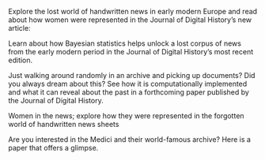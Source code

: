 Explore the lost world of handwritten news in early modern Europe and read about how women were represented in the Journal of Digital History’s new article:

Learn about how Bayesian statistics helps unlock a lost corpus of news from the early modern period in the Journal of Digital History’s most recent edition.

Just walking around randomly in an archive and picking up documents? Did you always dream about this? See how it is computationally implemented and what it can reveal about the past in a forthcoming paper published by the Journal of Digital History.

Women in the news; explore how they were represented in the forgotten world of handwritten news sheets

Are you interested in the Medici and their world-famous archive? Here is a paper that offers a glimpse.
